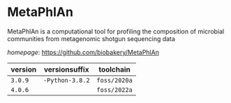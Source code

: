 # MetaPhlAn

MetaPhlAn is a computational tool for profiling the composition  of microbial communities from metagenomic shotgun sequencing data

*homepage*: <https://github.com/biobakery/MetaPhlAn>

version | versionsuffix | toolchain
--------|---------------|----------
``3.0.9`` | ``-Python-3.8.2`` | ``foss/2020a``
``4.0.6`` |  | ``foss/2022a``
